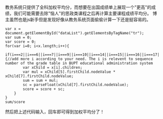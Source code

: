 教务系统只提供了全科加权平均分，而想要在出国成绩单上展现一个"更高"的成绩，我们可能需要去除"恼人"的思政类课程之后再计算主要课程成绩平均分。
博主虽然也是js新手但是发现好像从教务系统页面偷偷计算一下还是挺容易的。


```
var x = document.getElementById("dataList").getElementsByTagName("tr");
var sum = 0;
var score = 0;
for(var i=0; i<x.length;i++){
    if(i===2||i===6||i===7||i===9||i===10||i===14||i===15||i===16||i===17||i===18||i===21||i===22||i===23||i===24||i===27||i===28||i===29||i===34||i===35||i===36||i===40||i===41||i===42||i===43||i===44||i===50||i===52||i===53||i===57||i===61||i===62||i===63||i===64) {//add more i according to your need. The i is relevent to sequence number of the grade table in BUPT educational administration system
        var xChild = x[i].children;
        var mul = xChild[5].firstChild.nodeValue * xChild[7].firstChild.nodeValue;
        sum = sum + mul;
        sc = parseFloat(xChild[7].firstChild.nodeValue);
        score = score + sc;
    }
}
sum/score

```
然后把上述代码输入，回车即可得到加权平均分了！


